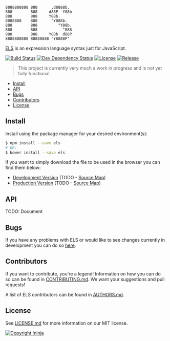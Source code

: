     8888888888 888      .d8888b.
    888        888     d88P  Y88b
    888        888     Y88b.
    8888888    888      "Y888b.
    888        888         "Y88b.
    888        888           "888
    888        888     Y88b  d88P
    8888888888 88888888 "Y8888P"

[ELS](https://github.com/NotNinja/els) is an expression language syntax just for JavaScript.

[![Build Status](https://img.shields.io/travis/NotNinja/els/develop.svg?style=flat-square)](https://travis-ci.org/NotNinja/els)
[![Dev Dependency Status](https://img.shields.io/david/dev/NotNinja/els.svg?style=flat-square)](https://david-dm.org/NotNinja/els?type=dev)
[![License](https://img.shields.io/npm/l/els.svg?style=flat-square)](https://github.com/NotNinja/els/blob/master/LICENSE.md)
[![Release](https://img.shields.io/npm/v/els.svg?style=flat-square)](https://www.npmjs.com/package/els)

> This project is currently very much a work in progress and is not yet fully functional

* [Install](#install)
* [API](#api)
* [Bugs](#bugs)
* [Contributors](#contributors)
* [License](#license)

## Install

Install using the package manager for your desired environment(s):

``` bash
$ npm install --save els
# OR:
$ bower install --save els
```

If you want to simply download the file to be used in the browser you can find them below:

* [Development Version](https://cdn.rawgit.com/NotNinja/els/master/dist/els.js) (TODO - [Source Map](https://cdn.rawgit.com/NotNinja/els/master/dist/els.js.map))
* [Production Version](https://cdn.rawgit.com/NotNinja/els/master/dist/els.min.js) (TODO - [Source Map](https://cdn.rawgit.com/NotNinja/els/master/dist/els.min.js.map))

## API

TODO: Document

## Bugs

If you have any problems with ELS or would like to see changes currently in development you can do so
[here](https://github.com/NotNinja/els/issues).

## Contributors

If you want to contribute, you're a legend! Information on how you can do so can be found in
[CONTRIBUTING.md](https://github.com/NotNinja/els/blob/master/CONTRIBUTING.md). We want your suggestions and pull
requests!

A list of ELS contributors can be found in [AUTHORS.md](https://github.com/NotNinja/els/blob/master/AUTHORS.md).

## License

See [LICENSE.md](https://github.com/NotNinja/els/raw/master/LICENSE.md) for more information on our MIT license.

[![Copyright !ninja](https://cdn.rawgit.com/NotNinja/branding/master/assets/copyright/base/not-ninja-copyright-186x25.png)](https://not.ninja)
